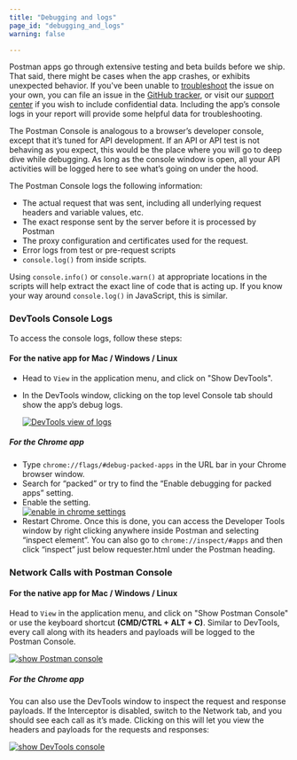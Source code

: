 ```yaml
---
title: "Debugging and logs"
page_id: "debugging_and_logs"
warning: false

---
```


Postman apps go through extensive testing and beta builds before we ship. That said, there might be cases when the app crashes, or exhibits unexpected behavior. If you've been unable to [troubleshoot](https://learning.postman.com/docs/postman/sending_api_requests/troubleshooting_api_requests/) the issue on your own, you can file an issue in the [GitHub tracker](https://github.com/postmanlabs/postman-app-support/issues), or visit our [support center](https://support.postman.com/hc/en-us) if you wish to include confidential data. Including the app’s console logs in your report will provide some helpful data for troubleshooting.

The Postman Console is analogous to a browser’s developer console, except that it’s tuned for API development. If an API or API test is not behaving as you expect, this would be the place where you will go to deep dive while debugging. As long as the console window is open, all your API activities will be logged here to see what’s going on under the hood. 

The Postman Console logs the following information:

* The actual request that was sent, including all underlying request headers and variable values, etc.
* The exact response sent by the server before it is processed by Postman
* The proxy configuration and certificates used for the request.
* Error logs from test or pre-request scripts
* ``console.log()`` from inside scripts.

Using `console.info()` or `console.warn()` at appropriate locations in the scripts will help extract the exact line of code that is acting up. If you know your way around ``console.log()`` in JavaScript, this is similar.

### DevTools Console Logs

To access the console logs, follow these steps:

#### **For the native app for Mac / Windows / Linux**

* Head to `View` in the application menu, and click on "Show DevTools".
* In the DevTools window, clicking on the top level Console tab should show the app’s debug logs.
  
  [![DevTools view of logs](https://www.postman.com/img/v1/docs/errors_console.png)](https://www.postman.com/img/v1/docs/errors_console.png)
  
##### **For the Chrome app**

* Type `chrome://flags/#debug-packed-apps` in the URL bar in your Chrome browser window.
* Search for “packed” or try to find the “Enable debugging for packed apps” setting.
* Enable the setting.  
      [![enable in chrome settings](https://www.postman.com/img/v1/docs/flags.png)](https://assets.postman.com/postman-docs/flags.png)  
* Restart Chrome. Once this is done, you can access the Developer Tools window by right clicking anywhere inside Postman and selecting “inspect element”. You can also go to `chrome://inspect/#apps` and then click “inspect” just below requester.html under the Postman heading.

### Network Calls with Postman Console

#### **For the native app for Mac / Windows / Linux**

Head to `View` in the application menu, and click on "Show Postman Console" or use the keyboard shortcut **(CMD/CTRL + ALT + C)**. Similar to DevTools, every call along with its headers and payloads will be logged to the Postman Console. 

  [![show Postman console](https://cloud.githubusercontent.com/assets/1330851/20257546/4546dd8e-aa70-11e6-8242-1f6872899420.png)](https://cloud.githubusercontent.com/assets/1330851/20257546/4546dd8e-aa70-11e6-8242-1f6872899420.png)

##### **For the Chrome app**

You can also use the DevTools window to inspect the request and response payloads. If the Interceptor is disabled, switch to the Network tab, and you should see each call as it’s made. Clicking on this will let you view the headers and payloads for the requests and responses:

  [![show DevTools console](https://www.postman.com/img/v1/docs/errors_network.png)](https://www.postman.com/img/v1/docs/errors_network.png)
